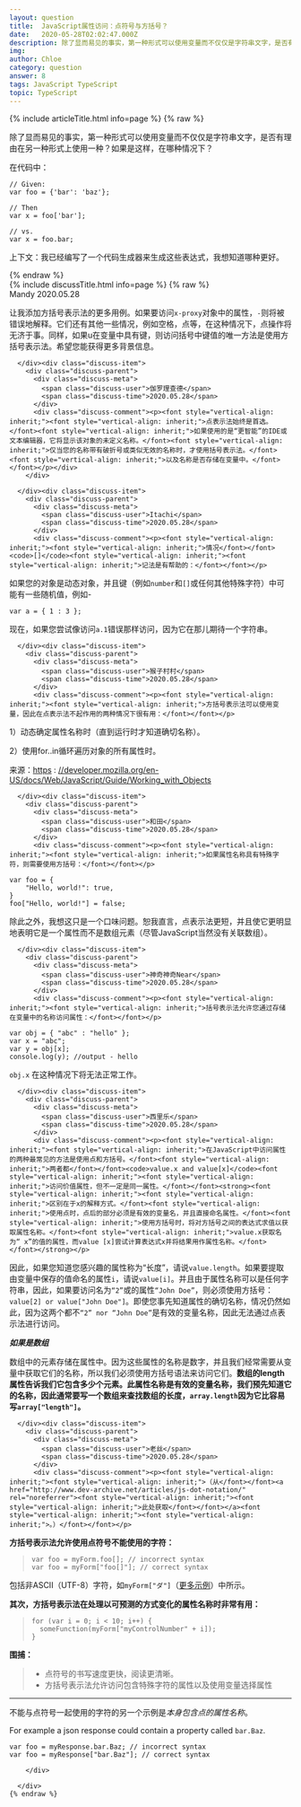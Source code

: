 ```yaml
---
layout: question
title:  JavaScript属性访问：点符号与方括号？
date:   2020-05-28T02:02:47.000Z
description: 除了显而易见的事实，第一种形式可以使用变量而不仅仅是字符串文字，是否有理由在另一种形式上使用一种？如果是这样，在哪种情况下？在代码中：// Giv...
img: 
author: Chloe
category: question
answer: 8
tags: JavaScript TypeScript
topic: TypeScript
---
```

<div class="article-root">
  <div class="article">
    {% include articleTitle.html info=page %}
    {% raw %}
    <div class="article-content"><p><font style="vertical-align: inherit;"><font style="vertical-align: inherit;">除了显而易见的事实，第一种形式可以使用变量而不仅仅是字符串文字，是否有理由在另一种形式上使用一种？如果是这样，在哪种情况下？</font></font></p>

<p><font style="vertical-align: inherit;"><font style="vertical-align: inherit;">在代码中：</font></font></p>

<pre class="lang-js prettyprint prettyprinted" style=""><code><span class="com">// Given:</span><span class="pln">
</span><span class="kwd">var</span><span class="pln"> foo </span><span class="pun">=</span><span class="pln"> </span><span class="pun">{</span><span class="str">'bar'</span><span class="pun">:</span><span class="pln"> </span><span class="str">'baz'</span><span class="pun">};</span><span class="pln">

</span><span class="com">// Then</span><span class="pln">
</span><span class="kwd">var</span><span class="pln"> x </span><span class="pun">=</span><span class="pln"> foo</span><span class="pun">[</span><span class="str">'bar'</span><span class="pun">];</span><span class="pln">

</span><span class="com">// vs. </span><span class="pln">
</span><span class="kwd">var</span><span class="pln"> x </span><span class="pun">=</span><span class="pln"> foo</span><span class="pun">.</span><span class="pln">bar</span><span class="pun">;</span></code></pre>

<p><font style="vertical-align: inherit;"><font style="vertical-align: inherit;">上下文：我已经编写了一个代码生成器来生成这些表达式，我想知道哪种更好。</font></font></p></div>
    {% endraw %}
  </div>

  <div class="discuss-wrapper">
    {% include discussTitle.html info=page %}
    {% raw %}
    <div class="discuss-item">
        <div class="discuss-parent">
          <div class="discuss-meta">
            <span class="discuss-user">Mandy</span>
            <span class="discuss-time">2020.05.28</span>
          </div>
          <div class="discuss-comment"><p><font style="vertical-align: inherit;"><font style="vertical-align: inherit;">让我添加方括号表示法的更多用例。</font><font style="vertical-align: inherit;">如果要访问</font></font><code>x-proxy</code><font style="vertical-align: inherit;"><font style="vertical-align: inherit;">对象中的属性，</font></font><code>-</code><font style="vertical-align: inherit;"><font style="vertical-align: inherit;">则将被错误地解释。</font><font style="vertical-align: inherit;">它们还有其他一些情况，例如空格，点等，在这种情况下，点操作将无济于事。</font><font style="vertical-align: inherit;">同样，如果u在变量中具有键，则访问括号中键值的唯一方法是使用方括号表示法。</font><font style="vertical-align: inherit;">希望您能获得更多背景信息。</font></font></p></div>
        </div>
        
      </div><div class="discuss-item">
        <div class="discuss-parent">
          <div class="discuss-meta">
            <span class="discuss-user">伽罗理查德</span>
            <span class="discuss-time">2020.05.28</span>
          </div>
          <div class="discuss-comment"><p><font style="vertical-align: inherit;"><font style="vertical-align: inherit;">点表示法始​​终是首选。</font><font style="vertical-align: inherit;">如果使用的是“更智能”的IDE或文本编辑器，它将显示该对象的未定义名称。</font><font style="vertical-align: inherit;">仅当您的名称带有破折号或类似无效的名称时，才使用括号表示法。</font><font style="vertical-align: inherit;">以及名称是否存储在变量中。</font></font></p></div>
        </div>
        
      </div><div class="discuss-item">
        <div class="discuss-parent">
          <div class="discuss-meta">
            <span class="discuss-user">Itachi</span>
            <span class="discuss-time">2020.05.28</span>
          </div>
          <div class="discuss-comment"><p><font style="vertical-align: inherit;"><font style="vertical-align: inherit;">情况</font></font><code>[]</code><font style="vertical-align: inherit;"><font style="vertical-align: inherit;">记法是有帮助的：</font></font></p>

<p><font style="vertical-align: inherit;"><font style="vertical-align: inherit;">如果您的对象是动态对象，并且键（例如</font></font><code>number</code><font style="vertical-align: inherit;"><font style="vertical-align: inherit;">和</font></font><code>[]</code><font style="vertical-align: inherit;"><font style="vertical-align: inherit;">或任何其他特殊字符）中</font><font style="vertical-align: inherit;">可能有一些随机值</font><font style="vertical-align: inherit;">，例如-</font></font></p>

<p><code>var a = { 1 : 3 };</code></p>

<p><font style="vertical-align: inherit;"><font style="vertical-align: inherit;">现在，如果您尝试像访问</font></font><code>a.1</code><font style="vertical-align: inherit;"><font style="vertical-align: inherit;">错误</font><font style="vertical-align: inherit;">那样访问</font><font style="vertical-align: inherit;">，因为它在那儿期待一个字符串。</font></font></p></div>
        </div>
        
      </div><div class="discuss-item">
        <div class="discuss-parent">
          <div class="discuss-meta">
            <span class="discuss-user">猴子村村</span>
            <span class="discuss-time">2020.05.28</span>
          </div>
          <div class="discuss-comment"><p><font style="vertical-align: inherit;"><font style="vertical-align: inherit;">方括号表示法可以使用变量，因此在点表示法不起作用的两种情况下很有用：</font></font></p>

<p><font style="vertical-align: inherit;"><font style="vertical-align: inherit;">1）动态确定属性名称时（直到运行时才知道确切名称）。</font></font></p>

<p><font style="vertical-align: inherit;"><font style="vertical-align: inherit;">2）使用for..in循环遍历对象的所有属性时。 </font></font></p>

<p><font style="vertical-align: inherit;"><font style="vertical-align: inherit;">来源：</font><a href="https://developer.mozilla.org/en-US/docs/Web/JavaScript/Guide/Working_with_Objects" rel="nofollow"><font style="vertical-align: inherit;">https</font></a><font style="vertical-align: inherit;"> : </font></font><a href="https://developer.mozilla.org/en-US/docs/Web/JavaScript/Guide/Working_with_Objects" rel="nofollow"><font style="vertical-align: inherit;"><font style="vertical-align: inherit;">//developer.mozilla.org/en-US/docs/Web/JavaScript/Guide/Working_with_Objects</font></font></a></p></div>
        </div>
        
      </div><div class="discuss-item">
        <div class="discuss-parent">
          <div class="discuss-meta">
            <span class="discuss-user">和田</span>
            <span class="discuss-time">2020.05.28</span>
          </div>
          <div class="discuss-comment"><p><font style="vertical-align: inherit;"><font style="vertical-align: inherit;">如果属性名称具有特殊字符，则需要使用方括号：</font></font></p>

<pre class="lang-js prettyprint prettyprinted" style=""><code><span class="kwd">var</span><span class="pln"> foo </span><span class="pun">=</span><span class="pln"> </span><span class="pun">{</span><span class="pln">
    </span><span class="str">"Hello, world!"</span><span class="pun">:</span><span class="pln"> </span><span class="kwd">true</span><span class="pun">,</span><span class="pln">
</span><span class="pun">}</span><span class="pln">
foo</span><span class="pun">[</span><span class="str">"Hello, world!"</span><span class="pun">]</span><span class="pln"> </span><span class="pun">=</span><span class="pln"> </span><span class="kwd">false</span><span class="pun">;</span></code></pre>

<p><font style="vertical-align: inherit;"><font style="vertical-align: inherit;">除此之外，我想这只是一个口味问题。</font><font style="vertical-align: inherit;">恕我直言，点表示法更短，并且使它更明显地表明它是一个属性而不是数组元素（尽管JavaScript当然没有关联数组）。</font></font></p></div>
        </div>
        
      </div><div class="discuss-item">
        <div class="discuss-parent">
          <div class="discuss-meta">
            <span class="discuss-user">神奇神奇Near</span>
            <span class="discuss-time">2020.05.28</span>
          </div>
          <div class="discuss-comment"><p><font style="vertical-align: inherit;"><font style="vertical-align: inherit;">括号表示法允许您通过存储在变量中的名称访问属性：</font></font></p>

<pre class="lang-js prettyprint prettyprinted" style=""><code><span class="kwd">var</span><span class="pln"> obj </span><span class="pun">=</span><span class="pln"> </span><span class="pun">{</span><span class="pln"> </span><span class="str">"abc"</span><span class="pln"> </span><span class="pun">:</span><span class="pln"> </span><span class="str">"hello"</span><span class="pln"> </span><span class="pun">};</span><span class="pln">
</span><span class="kwd">var</span><span class="pln"> x </span><span class="pun">=</span><span class="pln"> </span><span class="str">"abc"</span><span class="pun">;</span><span class="pln">
</span><span class="kwd">var</span><span class="pln"> y </span><span class="pun">=</span><span class="pln"> obj</span><span class="pun">[</span><span class="pln">x</span><span class="pun">];</span><span class="pln">
console</span><span class="pun">.</span><span class="pln">log</span><span class="pun">(</span><span class="pln">y</span><span class="pun">);</span><span class="pln"> </span><span class="com">//output - hello</span></code></pre>

<p><code>obj.x</code><font style="vertical-align: inherit;"><font style="vertical-align: inherit;"> 在这种情况下将无法正常工作。</font></font></p></div>
        </div>
        
      </div><div class="discuss-item">
        <div class="discuss-parent">
          <div class="discuss-meta">
            <span class="discuss-user">西里乐</span>
            <span class="discuss-time">2020.05.28</span>
          </div>
          <div class="discuss-comment"><p><font style="vertical-align: inherit;"><font style="vertical-align: inherit;">在JavaScript中访问属性的两种最常见的方法是使用点和方括号。</font><font style="vertical-align: inherit;">两者都</font></font><code>value.x and value[x]</code><font style="vertical-align: inherit;"><font style="vertical-align: inherit;">访问价值属性，但不一定是同一属性。</font></font><strong><font style="vertical-align: inherit;"><font style="vertical-align: inherit;">区别在于x的解释方式。</font><font style="vertical-align: inherit;">使用点时，点后的部分必须是有效的变量名，并且直接命名属性。</font><font style="vertical-align: inherit;">使用方括号时，将对方括号之间的表达式求值以获取属性名称。</font><font style="vertical-align: inherit;">value.x获取名为“ x”的值的属性，而value [x]尝试计算表达式x并将结果用作属性名称。</font></font></strong></p>

<p><font style="vertical-align: inherit;"><font style="vertical-align: inherit;">因此，如果您知道您感兴趣的属性称为“长度”，请说</font></font><code>value.length</code><font style="vertical-align: inherit;"><font style="vertical-align: inherit;">。</font><font style="vertical-align: inherit;">如果要提取由变量中保存的值命名的属性</font></font><code>i</code><font style="vertical-align: inherit;"><font style="vertical-align: inherit;">，请说</font></font><code>value[i]</code><font style="vertical-align: inherit;"><font style="vertical-align: inherit;">。</font><font style="vertical-align: inherit;">并且由于属性名称可以是任何字符串，因此，如果要访问名为</font></font><code>“2”</code><font style="vertical-align: inherit;"><font style="vertical-align: inherit;">或</font><font style="vertical-align: inherit;">的属性</font></font><code>“John Doe”</code><font style="vertical-align: inherit;"><font style="vertical-align: inherit;">，则必须使用方括号：</font></font><code>value[2] or value["John Doe"]</code><font style="vertical-align: inherit;"><font style="vertical-align: inherit;">。</font><font style="vertical-align: inherit;">即使您事先知道属性的确切名称，情况仍然如此，因为这两个都不</font></font><code>“2” nor “John Doe”</code><font style="vertical-align: inherit;"><font style="vertical-align: inherit;">是有效的变量名称，因此无法通过点表示法进行访问。</font></font></p>

<p><strong><em><font style="vertical-align: inherit;"><font style="vertical-align: inherit;">如果是数组</font></font></em></strong></p>

<p><font style="vertical-align: inherit;"><font style="vertical-align: inherit;">数组中的元素存储在属性中。</font><font style="vertical-align: inherit;">因为这些属性的名称是数字，并且我们经常需要从变量中获取它们的名称，所以我们必须使用方括号语法来访问它们。</font></font><strong><font style="vertical-align: inherit;"><font style="vertical-align: inherit;">数组的length属性告诉我们它包含多少个元素。</font><font style="vertical-align: inherit;">此属性名称是有效的变量名称，我们预先知道它的名称，因此通常要写一个数组来查找数组的长度，</font></font><code>array.length</code><font style="vertical-align: inherit;"><font style="vertical-align: inherit;">因为它比容易写</font></font><code>array["length"]</code><font style="vertical-align: inherit;"><font style="vertical-align: inherit;">。</font></font></strong></p></div>
        </div>
        
      </div><div class="discuss-item">
        <div class="discuss-parent">
          <div class="discuss-meta">
            <span class="discuss-user">老丝</span>
            <span class="discuss-time">2020.05.28</span>
          </div>
          <div class="discuss-comment"><p><font style="vertical-align: inherit;"><font style="vertical-align: inherit;">（从</font></font><a href="http://www.dev-archive.net/articles/js-dot-notation/" rel="noreferrer"><font style="vertical-align: inherit;"><font style="vertical-align: inherit;">此处获取</font></font></a><font style="vertical-align: inherit;"><font style="vertical-align: inherit;">。）</font></font></p>

<p><strong><font style="vertical-align: inherit;"><font style="vertical-align: inherit;">方括号表示法允许使用点符号不能使用的字符：</font></font></strong></p>

<blockquote>
<pre class="lang-js prettyprint prettyprinted" style=""><code><span class="kwd">var</span><span class="pln"> foo </span><span class="pun">=</span><span class="pln"> myForm</span><span class="pun">.</span><span class="pln">foo</span><span class="pun">[];</span><span class="pln"> </span><span class="com">// incorrect syntax</span><span class="pln">
</span><span class="kwd">var</span><span class="pln"> foo </span><span class="pun">=</span><span class="pln"> myForm</span><span class="pun">[</span><span class="str">"foo[]"</span><span class="pun">];</span><span class="pln"> </span><span class="com">// correct syntax</span></code></pre>
</blockquote>

<p><font style="vertical-align: inherit;"><font style="vertical-align: inherit;">包括非ASCII（UTF-8）字符，如</font></font><code>myForm["ダ"]</code><font style="vertical-align: inherit;"><font style="vertical-align: inherit;">（</font></font><a href="https://stackoverflow.com/q/30929233/287948"><font style="vertical-align: inherit;"><font style="vertical-align: inherit;">更多示例</font></font></a><font style="vertical-align: inherit;"><font style="vertical-align: inherit;">）中所示。</font></font></p>

<p><strong><font style="vertical-align: inherit;"><font style="vertical-align: inherit;">其次，方括号表示法在处理以可预测的方式变化的属性名称时非常有用：</font></font></strong></p>

<blockquote>
<pre class="lang-js prettyprint prettyprinted" style=""><code><span class="kwd">for</span><span class="pln"> </span><span class="pun">(</span><span class="kwd">var</span><span class="pln"> i </span><span class="pun">=</span><span class="pln"> </span><span class="lit">0</span><span class="pun">;</span><span class="pln"> i </span><span class="pun">&lt;</span><span class="pln"> </span><span class="lit">10</span><span class="pun">;</span><span class="pln"> i</span><span class="pun">++)</span><span class="pln"> </span><span class="pun">{</span><span class="pln">
  someFunction</span><span class="pun">(</span><span class="pln">myForm</span><span class="pun">[</span><span class="str">"myControlNumber"</span><span class="pln"> </span><span class="pun">+</span><span class="pln"> i</span><span class="pun">]);</span><span class="pln">
</span><span class="pun">}</span></code></pre>
</blockquote>

<p><strong><font style="vertical-align: inherit;"><font style="vertical-align: inherit;">围捕：</font></font></strong></p>

<blockquote>
  <ul>
  <li><font style="vertical-align: inherit;"><font style="vertical-align: inherit;">点符号的书写速度更快，阅读更清晰。</font></font></li>
  <li><font style="vertical-align: inherit;"><font style="vertical-align: inherit;">方括号表示法允许访问包含特殊字符的属性以及使用变量选择属性</font></font></li>
  </ul>
</blockquote>

<hr>

<p><font style="vertical-align: inherit;"><font style="vertical-align: inherit;">不能与点符号一起使用的字符的另一个示例是</font></font><em><font style="vertical-align: inherit;"><font style="vertical-align: inherit;">本身包含点的属性名称</font></font></em><font style="vertical-align: inherit;"><font style="vertical-align: inherit;">。</font></font></p>

<p>For example a json response could contain a property called <code>bar.Baz</code>.</p>

<pre class="lang-js prettyprint prettyprinted" style=""><code><span class="kwd">var</span><span class="pln"> foo </span><span class="pun">=</span><span class="pln"> myResponse</span><span class="pun">.</span><span class="pln">bar</span><span class="pun">.</span><span class="typ">Baz</span><span class="pun">;</span><span class="pln"> </span><span class="com">// incorrect syntax</span><span class="pln">
</span><span class="kwd">var</span><span class="pln"> foo </span><span class="pun">=</span><span class="pln"> myResponse</span><span class="pun">[</span><span class="str">"bar.Baz"</span><span class="pun">];</span><span class="pln"> </span><span class="com">// correct syntax</span></code></pre></div>
        </div>
        
      </div>
    {% endraw %}
  </div>
<div>
